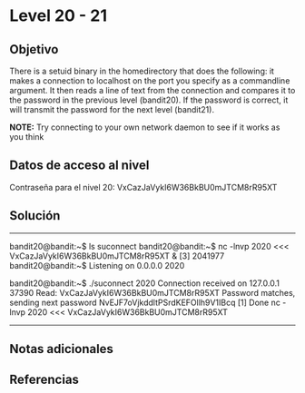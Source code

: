 # Level 20 - 21

## Objetivo
There is a setuid binary in the homedirectory that does the following: it makes a connection to localhost on the port you specify as a commandline argument. It then reads a line of text from the connection and compares it to the password in the previous level (bandit20). If the password is correct, it will transmit the password for the next level (bandit21).

**NOTE:** Try connecting to your own network daemon to see if it works as you think

## Datos de acceso al nivel
Contraseña para el nivel 20: VxCazJaVykI6W36BkBU0mJTCM8rR95XT

## Solución
---
bandit20@bandit:~$ ls
suconnect
bandit20@bandit:~$ nc -lnvp 2020 <<< VxCazJaVykI6W36BkBU0mJTCM8rR95XT &
[3] 2041977
bandit20@bandit:~$ Listening on 0.0.0.0 2020

bandit20@bandit:~$ ./suconnect 2020
Connection received on 127.0.0.1 37390
Read: VxCazJaVykI6W36BkBU0mJTCM8rR95XT
Password matches, sending next password
NvEJF7oVjkddltPSrdKEFOllh9V1IBcq
[1]   Done                    nc -lnvp 2020 <<< VxCazJaVykI6W36BkBU0mJTCM8rR95XT

---
## Notas adicionales


## Referencias


